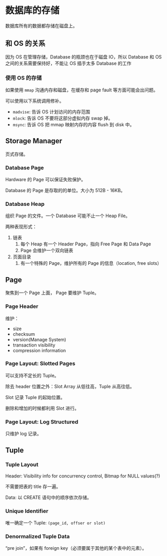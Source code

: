 # 数据库的存储

数据库所有的数据都存储在磁盘上。

## 和 OS 的关系

因为 OS 在管理存储，Database 的瓶颈也在于磁盘 IO，所以 Database 和 OS 之间的关系需要保持好，不能让 OS 插手太多 Database 的工作

### 使用 OS 的存储

如果使用 `mmap` 沟通内存和磁盘，在缓存和 page fault 等方面可能会出问题。

可以使用以下系统调用修补。

+ `madvise`: 告诉 OS 计划访问的内存范围
+ `mlock`: 告诉 OS 不要将这部分虚拟内存 swap 掉。
+ `msync`: 告诉 OS 把 mmap 映射内存的内容 flush 到 disk 中。

## Storage Manager

页式存储。

### Database Page

Hardware 的 Page 可以保证失败保护。

Database 的 Page 是存取的的单位。大小为 512B - 16KB。

### Database Heap

组织 Page 的文件。一个 Database 可能不止一个 Heap File。


两种表现形式：

1. 链表
    1. 每个 Heap 有一个 Header Page，指向 Free Page 和 Data Page
    2. Page 会维护一个双向链表
2. 页面目录
    1. 有一个特殊的 Page，维护所有的 Page 的信息（location, free slots）


## Page 

聚焦到一个 Page 上面， Page 要维护 Tuple。

### Page Header

维护：

+ size
+ checksum
+ version(Manage System)
+ transaction visibility
+ compression information

### Page Layout: Slotted Pages

可以支持不定长的 Tuple。

除去 header 位置之外：Slot Array 从低往高，Tuple 从高往低。

Slot 记录 Tuple 的起始位置。

删除和增加的时候都利用 Slot 进行。

### Page Layout: Log Structured 

只维护 log 记录。

## Tuple

### Tuple Layout

Header: Visibility info for concurrency control, Bitmap for NULL values(?)

不需要把表的 title 存一遍。

Data: 以 CREATE 语句中的顺序依次存储。

### Unique Identifier

唯一确定一个 Tuple: `(page_id, offser or slot)`

### Denormalized Tuple Data

“pre join”，如果有 foreign key（必须要属于其他的某个表中的元素）。

